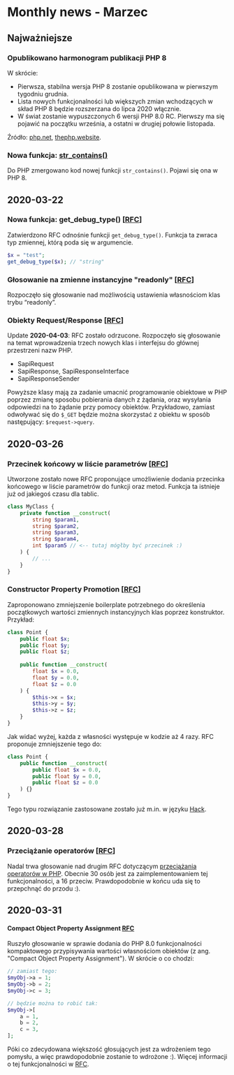 # Monthly news - Marzec

## Najważniejsze

### Opublikowano harmonogram publikacji PHP 8
W skrócie:
* Pierwsza, stabilna wersja PHP 8 zostanie opublikowana w pierwszym tygodniu grudnia.
* Lista nowych funkcjonalności lub większych zmian wchodzących w skład PHP 8 będzie rozszerzana do lipca 2020 włącznie.
* W świat zostanie wypuszczonych 6 wersji PHP 8.0 RC. Pierwszy ma się pojawić na początku września, a ostatni w drugiej połowie listopada.

Źródło: [php.net](https://wiki.php.net/todo/php80), [thephp.website](https://thephp.website/en/issue/php8-release-schedule/).


### Nowa funkcja: [str_contains()](https://github.com/php/php-src/commit/1668ad7cb17213e67e42994e0c6911e302a3c3c5)
Do PHP zmergowano kod nowej funkcji `str_contains()`. Pojawi się ona w PHP 8.


## 2020-03-22

### Nowa funkcja: get_debug_type() [[RFC](https://wiki.php.net/rfc/get_debug_type)]
Zatwierdzono RFC odnośnie funkcji `get_debug_type()`. Funkcja ta zwraca typ zmiennej, którą poda się w argumencie.

```php
$x = "test";
get_debug_type($x); // "string"
```

### Głosowanie na zmienne instancyjne "readonly" [[RFC](https://wiki.php.net/rfc/write_once_properties)]
Rozpoczęło się głosowanie nad możliwością ustawienia własnościom klas trybu “readonly”.

### Obiekty Request/Response [[RFC](https://wiki.php.net/rfc/request_response)]
Update **2020-04-03**: RFC zostało odrzucone.
Rozpoczęło się głosowanie na temat wprowadzenia trzech nowych klas i interfejsu do głównej przestrzeni nazw PHP.

-   SapiRequest
-   SapiResponse, SapiResponseInterface
-   SapiResponseSender

Powyższe klasy mają za zadanie umacnić programowanie obiektowe w PHP poprzez zmianę sposobu pobierania danych z żądania, oraz wysyłania odpowiedzi na to żądanie przy pomocy obiektów. Przykładowo, zamiast odwoływać się do `$_GET` będzie można skorzystać z obiektu w sposób następujący: `$request->query`.




## 2020-03-26

### Przecinek końcowy w liście parametrów [[RFC](https://wiki.php.net/rfc/trailing_comma_in_parameter_list)]
Utworzone zostało nowe RFC proponujące umożliwienie dodania przecinka końcowego w liście parametrów do funkcji oraz metod. Funkcja ta istnieje już od jakiegoś czasu dla tablic.

```php
class MyClass {
    private function __construct(
        string $param1,
        string $param2,
        string $param3,
        string $param4,
        int $param5 // <-- tutaj mógłby być przecinek :)
    ) {
        // ...
    }
}
```

### Constructor Property Promotion [[RFC](https://wiki.php.net/rfc/constructor_promotion)]
Zaproponowano zmniejszenie boilerplate potrzebnego do określenia początkowych wartości zmiennych instancyjnych klas poprzez konstruktor. Przykład:

```php
class Point {
    public float $x;
    public float $y;
    public float $z;
 
    public function __construct(
        float $x = 0.0,
        float $y = 0.0,
        float $z = 0.0
    ) {
        $this->x = $x;
        $this->y = $y;
        $this->z = $z;
    }
}
```

Jak widać wyżej, każda z własności występuje w kodzie aż 4 razy. RFC proponuje zmniejszenie tego do:

```php
class Point {
    public function __construct(
        public float $x = 0.0,
        public float $y = 0.0,
        public float $z = 0.0
    ) {}
}
```

Tego typu rozwiązanie zastosowane zostało już m.in. w języku [Hack](https://docs.hhvm.com/hack/classes/constructors#constructor-parameter-promotion).

## 2020-03-28

### Przeciążanie operatorów [[RFC](https://wiki.php.net/rfc/userspace_operator_overloading)]
Nadal trwa głosowanie nad drugim RFC dotyczącym [przeciążania operatorów w PHP](https://wiki.php.net/rfc/userspace_operator_overloading). Obecnie 30 osób jest za zaimplementowaniem tej funkcjonalności, a 16 przeciw. Prawdopodobnie w końcu uda się to przepchnąć do przodu :).

## 2020-03-31

#### Compact Object Property Assignment [RFC](https://wiki.php.net/rfc/compact-object-property-assignment)

Ruszyło głosowanie w sprawie dodania do PHP 8.0 funkcjonalności kompaktowego przypisywania wartości własnościom obiektów (z ang. "Compact Object Property Assignment"). W skrócie o co chodzi:

```php
// zamiast tego:
$myObj->a = 1;
$myObj->b = 2;
$myObj->c = 3;

// będzie można to robić tak:
$myObj->[
    a = 1,
    b = 2,
    c = 3,
];
```

Póki co zdecydowana większość głosujących jest za wdrożeniem tego pomysłu, a więc prawdopodobnie zostanie to wdrożone :). Więcej informacji o tej funkcjonalności w [RFC](https://wiki.php.net/rfc/compact-object-property-assignment).


